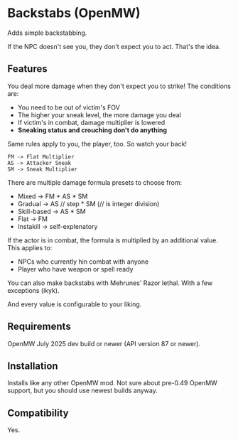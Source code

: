 # Backstabs (OpenMW)

Adds simple backstabbing.

If the NPC doesn't see you, they don't expect you to act. That's the idea.

## Features

You deal more damage when they don't expect you to strike! The conditions are:
- You need to be out of victim's FOV
- The higher your sneak level, the more damage you deal
- If victim's in combat, damage multiplier is lowered
- **Sneaking status and crouching don't do anything**

Same rules apply to you, the player, too. So watch your back!

```
FM -> Flat Multiplier
AS -> Attacker Sneak
SM -> Sneak Multiplier
```

There are multiple damage formula presets to choose from:
- Mixed -> FM + AS * SM
- Gradual -> AS // step * SM (// is integer division)
- Skill-based -> AS * SM
- Flat -> FM
- Instakill -> self-explenatory

If the actor is in combat, the formula is multiplied by an additional value. This applies to:
- NPCs who currently hin combat with anyone
- Player who have weapon or spell ready

You can also make backstabs with Mehrunes' Razor lethal. With a few exceptions (ikyk).

And every value is configurable to your liking.

## Requirements
OpenMW July 2025 dev build or newer (API version 87 or newer).

## Installation
Installs like any other OpenMW mod. Not sure about pre-0.49 OpenMW support, but you should use newest builds anyway.

## Compatibility
Yes.